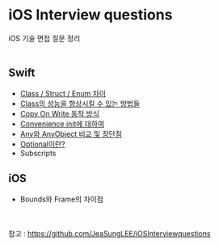 # iOS Interview questions
iOS 기술 면접 질문 정리<br><br>

## Swift
- [Class / Struct / Enum 차이](https://hongssup.tistory.com/337)
- [Class의 성능을 향상시킬 수 있는 방법들](https://hongssup.tistory.com/462)
- [Copy On Write 동작 방식](https://hongssup.tistory.com/463)
- [Convenience init에 대하여](https://hongssup.tistory.com/466)
- [Any와 AnyObject 비교 및 장단점](https://hongssup.tistory.com/470)
- [Optional이란?](https://hongssup.tistory.com/460)
- Subscripts

## iOS
- Bounds와 Frame의 차이점

<br><br>참고 : https://github.com/JeaSungLEE/iOSInterviewquestions
